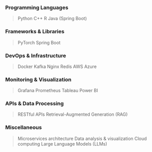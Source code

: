 
### Programming Languages

> Python
> C++
> R
> Java (Spring Boot)

### Frameworks & Libraries
> PyTorch
> Spring Boot

### DevOps & Infrastructure
> Docker
> Kafka
> Nginx
> Redis
> AWS
> Azure

### Monitoring & Visualization
> Grafana
> Prometheus
> Tableau
> Power BI

### APIs & Data Processing
> RESTful APIs
> Retrieval-Augmented Generation (RAG)

### Miscellaneous
> Microservices architecture
> Data analysis & visualization
> Cloud computing
> Large Language Models (LLMs)